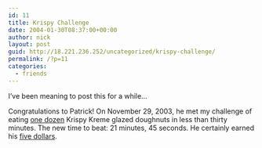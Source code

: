 ```yaml
---
id: 11
title: Krispy Challenge
date: 2004-01-30T08:37:00+00:00
author: nick
layout: post
guid: http://18.221.236.252/uncategorized/krispy-challenge/
permalink: /?p=11
categories:
  - friends
---
```

I&#8217;ve been meaning to post this for a while&#8230;

Congratulations to Patrick! On November 29, 2003, he met my challenge of eating [one dozen](http://www.flickr.com/photos/tcob/sets/72057594101335269/comments/) Krispy Kreme glazed doughnuts in less than thirty minutes. The new time to beat: 21 minutes, 45 seconds. He certainly earned his [five dollars](http://www.flickr.com/photos/tcob/124836656/in/set-72057594101335269/).